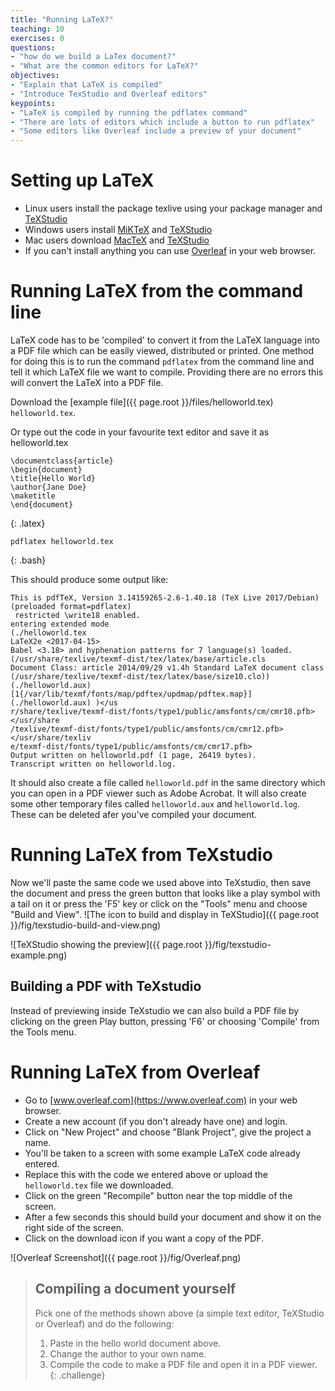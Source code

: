 ```yaml
---
title: "Running LaTeX?"
teaching: 10
exercises: 0
questions:
- "how do we build a LaTex document?"
- "What are the common editors for LaTeX?"
objectives:
- "Explain that LaTeX is compiled"
- "Introduce TexStudio and Overleaf editors"
keypoints:
- "LaTeX is compiled by running the pdflatex command"
- "There are lots of editors which include a button to run pdflatex"
- "Some editors like Overleaf include a preview of your document"
---
```


# Setting up LaTeX

* Linux users install the package texlive using your package manager and [TeXStudio](https://www.texstudio.org/#download)
* Windows users install [MiKTeX](https://miktex.org/download) and [TeXStudio](https://www.texstudio.org/#download)
* Mac users download [MacTeX](http://mirror.ctan.org/systems/mac/mactex/MacTeX.pkg) and [TeXStudio](https://github.com/texstudio-org/texstudio/releases/download/3.0.4/texstudio-3.0.4-osx.dmg)
* If you can't install anything you can use [Overleaf](https://www.overleaf.com/) in your web browser.


# Running LaTeX from the command line

LaTeX code has to be 'compiled' to convert it from the LaTeX language into a PDF file which can be easily viewed, distributed or printed. One method for doing this is to run the command `pdflatex` from the command line and tell it which LaTeX file we want to compile. Providing there are no errors this will convert the LaTeX into a PDF file.

Download the [example file]({{ page.root }}/files/helloworld.tex) `helloworld.tex`.

Or type out the code in your favourite text editor and save it as helloworld.tex

~~~
\documentclass{article}
\begin{document}
\title{Hello World}
\author{Jane Doe}
\maketitle
\end{document}
~~~
{: .latex}


~~~
pdflatex helloworld.tex
~~~
{: .bash}

This should produce some output like:

~~~
This is pdfTeX, Version 3.14159265-2.6-1.40.18 (TeX Live 2017/Debian) (preloaded format=pdflatex)
 restricted \write18 enabled.
entering extended mode
(./helloworld.tex
LaTeX2e <2017-04-15>
Babel <3.18> and hyphenation patterns for 7 language(s) loaded.
(/usr/share/texlive/texmf-dist/tex/latex/base/article.cls
Document Class: article 2014/09/29 v1.4h Standard LaTeX document class
(/usr/share/texlive/texmf-dist/tex/latex/base/size10.clo)) (./helloworld.aux)
[1{/var/lib/texmf/fonts/map/pdftex/updmap/pdftex.map}] (./helloworld.aux) )</us
r/share/texlive/texmf-dist/fonts/type1/public/amsfonts/cm/cmr10.pfb></usr/share
/texlive/texmf-dist/fonts/type1/public/amsfonts/cm/cmr12.pfb></usr/share/texliv
e/texmf-dist/fonts/type1/public/amsfonts/cm/cmr17.pfb>
Output written on helloworld.pdf (1 page, 26419 bytes).
Transcript written on helloworld.log.
~~~

It should also create a file called `helloworld.pdf` in the same directory which you can open in a PDF viewer such as Adobe Acrobat. It will also create some other temporary files called `helloworld.aux` and `helloworld.log`. These can be deleted afer you've compiled your document.

# Running LaTeX from TeXstudio

Now we'll paste the same code we used above into TeXstudio, then save the document and press the green button that looks like a play symbol with a tail on it or press the 'F5' key or click on the "Tools" menu and choose "Build and View".
![The icon to build and display in TeXStudio]({{ page.root }}/fig/texstudio-build-and-view.png)

![TeXStudio showing the preview]({{ page.root }}/fig/texstudio-example.png)

## Building a PDF with TeXstudio

Instead of previewing inside TeXstudio we can also build a PDF file by clicking on the green Play button, pressing 'F6' or choosing 'Compile' from the Tools menu.

# Running LaTeX from Overleaf

* Go to [www.overleaf.com](https://www.overleaf.com) in your web browser.
* Create a new account (if you don't already have one) and login.
* Click on "New Project" and choose "Blank Project", give the project a name.
* You'll be taken to a screen with some example LaTeX code already entered.
* Replace this with the code we entered above or upload the `helloworld.tex` file we downloaded.
* Click on the green "Recompile" button near the top middle of the screen.
* After a few seconds this should build your document and show it on the right side of the screen.
* Click on the download icon if you want a copy of the PDF.

![Overleaf Screenshot]({{ page.root }}/fig/Overleaf.png)


> ## Compiling a document yourself
>
> Pick one of the methods shown above (a simple text editor, TeXStudio or Overleaf) and do the following:
>
> 1. Paste in the hello world document above.
> 2. Change the author to your own name.
> 3. Compile the code to make a PDF file and open it in a PDF viewer.
{: .challenge}
